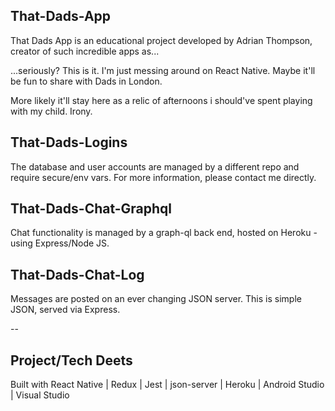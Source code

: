 ## That-Dads-App

That Dads App is an educational project developed by Adrian Thompson, creator of such incredible apps as...

...seriously? This is it. I'm just messing around on React Native. Maybe it'll be fun to share with Dads in London.

More likely it'll stay here as a relic of afternoons i should've spent playing with my child. Irony.

## That-Dads-Logins

The database and user accounts are managed by a different repo and require secure/env vars. For more information, please contact me directly. 

## That-Dads-Chat-Graphql

Chat functionality is managed by a graph-ql back end, hosted on Heroku - using Express/Node JS.

## That-Dads-Chat-Log

Messages are posted on an ever changing JSON server. This is simple JSON, served via Express.

--

## Project/Tech Deets

Built with React Native | Redux | Jest | json-server | Heroku | Android Studio | Visual Studio

